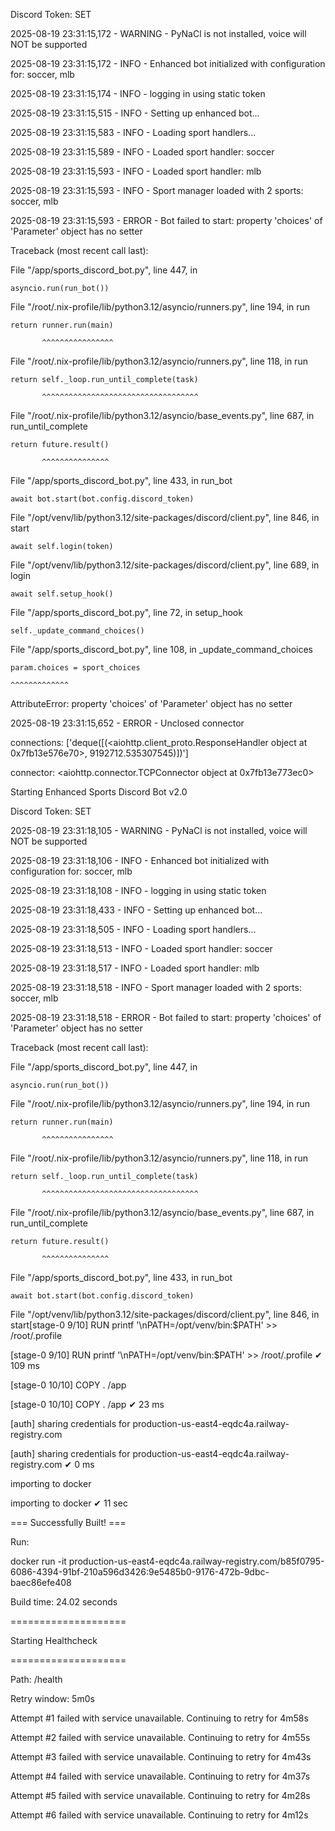 Discord Token: SET

2025-08-19 23:31:15,172 - WARNING - PyNaCl is not installed, voice will NOT be supported

2025-08-19 23:31:15,172 - INFO - Enhanced bot initialized with configuration for: soccer, mlb

2025-08-19 23:31:15,174 - INFO - logging in using static token

2025-08-19 23:31:15,515 - INFO - Setting up enhanced bot...

2025-08-19 23:31:15,583 - INFO - Loading sport handlers...

2025-08-19 23:31:15,589 - INFO - Loaded sport handler: soccer

2025-08-19 23:31:15,593 - INFO - Loaded sport handler: mlb

2025-08-19 23:31:15,593 - INFO - Sport manager loaded with 2 sports: soccer, mlb

2025-08-19 23:31:15,593 - ERROR - Bot failed to start: property 'choices' of 'Parameter' object has no setter

Traceback (most recent call last):

  File "/app/sports_discord_bot.py", line 447, in <module>

    asyncio.run(run_bot())

  File "/root/.nix-profile/lib/python3.12/asyncio/runners.py", line 194, in run

    return runner.run(main)

           ^^^^^^^^^^^^^^^^

  File "/root/.nix-profile/lib/python3.12/asyncio/runners.py", line 118, in run

    return self._loop.run_until_complete(task)

           ^^^^^^^^^^^^^^^^^^^^^^^^^^^^^^^^^^^

 

  File "/root/.nix-profile/lib/python3.12/asyncio/base_events.py", line 687, in run_until_complete

    return future.result()

           ^^^^^^^^^^^^^^^

  File "/app/sports_discord_bot.py", line 433, in run_bot

    await bot.start(bot.config.discord_token)

  File "/opt/venv/lib/python3.12/site-packages/discord/client.py", line 846, in start

    await self.login(token)

  File "/opt/venv/lib/python3.12/site-packages/discord/client.py", line 689, in login

    await self.setup_hook()

  File "/app/sports_discord_bot.py", line 72, in setup_hook

    self._update_command_choices()

  File "/app/sports_discord_bot.py", line 108, in _update_command_choices

    param.choices = sport_choices

    ^^^^^^^^^^^^^

AttributeError: property 'choices' of 'Parameter' object has no setter

2025-08-19 23:31:15,652 - ERROR - Unclosed connector

connections: ['deque([(<aiohttp.client_proto.ResponseHandler object at 0x7fb13e576e70>, 9192712.535307545)])']

connector: <aiohttp.connector.TCPConnector object at 0x7fb13e773ec0>

Starting Enhanced Sports Discord Bot v2.0

Discord Token: SET

2025-08-19 23:31:18,105 - WARNING - PyNaCl is not installed, voice will NOT be supported

2025-08-19 23:31:18,106 - INFO - Enhanced bot initialized with configuration for: soccer, mlb

2025-08-19 23:31:18,108 - INFO - logging in using static token

2025-08-19 23:31:18,433 - INFO - Setting up enhanced bot...

2025-08-19 23:31:18,505 - INFO - Loading sport handlers...

2025-08-19 23:31:18,513 - INFO - Loaded sport handler: soccer

2025-08-19 23:31:18,517 - INFO - Loaded sport handler: mlb

2025-08-19 23:31:18,518 - INFO - Sport manager loaded with 2 sports: soccer, mlb

2025-08-19 23:31:18,518 - ERROR - Bot failed to start: property 'choices' of 'Parameter' object has no setter

Traceback (most recent call last):

  File "/app/sports_discord_bot.py", line 447, in <module>

    asyncio.run(run_bot())

  File "/root/.nix-profile/lib/python3.12/asyncio/runners.py", line 194, in run

    return runner.run(main)

           ^^^^^^^^^^^^^^^^

  File "/root/.nix-profile/lib/python3.12/asyncio/runners.py", line 118, in run

    return self._loop.run_until_complete(task)

           ^^^^^^^^^^^^^^^^^^^^^^^^^^^^^^^^^^^

  File "/root/.nix-profile/lib/python3.12/asyncio/base_events.py", line 687, in run_until_complete

    return future.result()

           ^^^^^^^^^^^^^^^

  File "/app/sports_discord_bot.py", line 433, in run_bot

    await bot.start(bot.config.discord_token)

  File "/opt/venv/lib/python3.12/site-packages/discord/client.py", line 846, in start[stage-0  9/10] RUN printf '\nPATH=/opt/venv/bin:$PATH' >> /root/.profile

[stage-0  9/10] RUN printf '\nPATH=/opt/venv/bin:$PATH' >> /root/.profile  ✔ 109 ms

[stage-0 10/10] COPY . /app

[stage-0 10/10] COPY . /app  ✔ 23 ms

[auth] sharing credentials for production-us-east4-eqdc4a.railway-registry.com

[auth] sharing credentials for production-us-east4-eqdc4a.railway-registry.com  ✔ 0 ms

importing to docker

importing to docker  ✔ 11 sec

=== Successfully Built! ===

Run:

docker run -it production-us-east4-eqdc4a.railway-registry.com/b85f0795-6086-4394-91bf-210a596d3426:9e5485b0-9176-472b-9dbc-baec86efe408

Build time: 24.02 seconds

====================

Starting Healthcheck

====================

Path: /health

Retry window: 5m0s

Attempt #1 failed with service unavailable. Continuing to retry for 4m58s

Attempt #2 failed with service unavailable. Continuing to retry for 4m55s

Attempt #3 failed with service unavailable. Continuing to retry for 4m43s

Attempt #4 failed with service unavailable. Continuing to retry for 4m37s

Attempt #5 failed with service unavailable. Continuing to retry for 4m28s

Attempt #6 failed with service unavailable. Continuing to retry for 4m12s